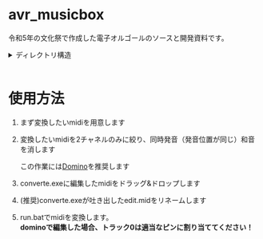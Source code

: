 # avr_musicbox
令和5年の文化祭で作成した電子オルゴールのソースと開発資料です。






<details><summary>ディレクトリ構造</summary>





-   /Midi2Arduino_original
    -   
    フォーク元のレポジトリ(Midi2Arduino)です。
-   /midi_converter
    -   
    既存のMIDIの音が被っている部分（同時発音の和音ではありません）を自動的に除去するツールのソースコードです。
    -   使用方法 
    
        converte.exeにmidiファイルをドラッグ&ドロップするとedit.midという変換後ファイルがの生成されます。
        同時発音和音は手動で除去しなくてはいけないことに留意してください。
        和音がある場合正常に動作しません

-   /midi
    -   
    -   今回使用したmidiです。
    -   権利的に危ないものは必要な際に別途記載します

-   /arduino/MidiPlayer
    -   
    -   実際の変換に使うソフト（midi2adruno）です。
    元のソースコードから一部改変されており、使うピンやボタンを使った再生/停止システムなどがあるのでソースコードは改変しないことをおすすめします。（あなたがarduinoに関する関する教養がある場合はむしろこのコードを改善してください）

</details>
</br>

# 使用方法
1. まず変換したいmidiを用意します
2. 変換したいmidiを2チャネルのみに絞り、同時発音（発音位置が同じ）和音を消します

    この作業には<a href=https://takabosoft.com/domino>Domino</a>を推奨します

3. converte.exeに編集したmidiをドラッグ&ドロップします
4. (推奨)converte.exeが吐き出したedit.midをリネームします
5. run.batでmidiを変換します。<br>
**dominoで編集した場合、トラック0は適当なピンに割り当ててください！**
